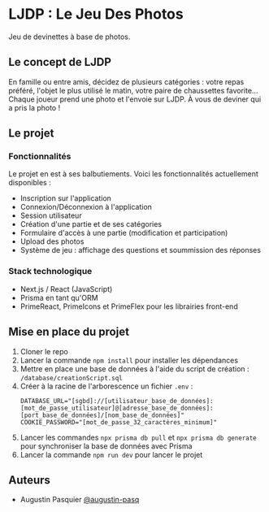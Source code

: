 # LJDP : Le Jeu Des Photos

Jeu de devinettes à base de photos.

## Le concept de LJDP

En famille ou entre amis, décidez de plusieurs catégories : votre repas préféré, l'objet le plus utilisé le matin, votre paire de chaussettes favorite... Chaque joueur prend une photo et l'envoie sur LJDP. À vous de deviner qui a pris la photo !

## Le projet

### Fonctionnalités
Le projet en est à ses balbutiements. Voici les fonctionnalités actuellement disponibles :
- Inscription sur l'application
- Connexion/Déconnexion à l'application
- Session utilisateur
- Création d'une partie et de ses catégories
- Formulaire d'accès à une partie (modification et participation)
- Upload des photos
- Système de jeu : affichage des questions et soummission des réponses

### Stack technologique
- Next.js / React (JavaScript)
- Prisma en tant qu'ORM
- PrimeReact, PrimeIcons et PrimeFlex pour les librairies front-end

## Mise en place du projet
1. Cloner le repo
2. Lancer la commande ``npm install`` pour installer les dépendances
3. Mettre en place une base de données à l'aide du script de création : ``/database/creationScript.sql``
4. Créer à la racine de l'arborescence un fichier ``.env`` :
   ```
   DATABASE_URL="[sgbd]://[utilisateur_base_de_données]:[mot_de_passe_utilisateur]@[adresse_base_de_données]:[port_base_de_données]/[nom_base_de_données]"
   COOKIE_PASSWORD="[mot_de_passe_32_caractères_minimum]"
   ```
5. Lancer les commandes ``npx prisma db pull`` et ``npx prisma db generate`` pour synchroniser la base de données avec Prisma
6. Lancer la commande ``npm run dev`` pour lancer le projet

## Auteurs
- Augustin Pasquier [@augustin-pasq](https://github.com/augustin-pasq)